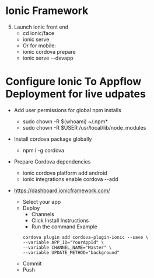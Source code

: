 # Ionic Framework

5. Launch ionic front end
    - cd ionic/face
    - ionic serve
    - Or for mobile:
    - ionic cordova prepare
    - ionic serve --devapp


# Configure Ionic To Appflow Deployment for live udpates
- Add user permissions for global npm installs
    - sudo chown -R $(whoami) ~/.npm*
    - sudo chown -R $USER /usr/local/lib/node_modules
- Install cordova package globally
    - npm i -g cordova
- Prepare Cordova dependencies
    - ionic cordova platform add android
    - ionic integrations enable cordova --add

- https://dashboard.ionicframework.com/
    - Select your app
    - Deploy
        - Channels
        - Click Install Instructions
        - Run the command
        Example
        ```
        cordova plugin add cordova-plugin-ionic --save \
        --variable APP_ID="YourAppId" \
        --variable CHANNEL_NAME="Master" \
        --variable UPDATE_METHOD="background"
        ```
    - Commit
    - Push